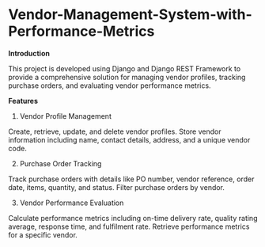 # Vendor-Management-System-with-Performance-Metrics
**Introduction**

This project is developed using Django and Django REST Framework to provide a comprehensive solution for managing vendor profiles, tracking purchase orders, and evaluating vendor performance metrics.

**Features**


1. Vendor Profile Management


  Create, retrieve, update, and delete vendor profiles.
  Store vendor information including name, contact details, address, and a unique vendor code.


2. Purchase Order Tracking


  Track purchase orders with details like PO number, vendor reference, order date, items, quantity, and status.
  Filter purchase orders by vendor.


3. Vendor Performance Evaluation


  Calculate performance metrics including on-time delivery rate, quality rating average, response time, and fulfilment rate.
  Retrieve performance metrics for a specific vendor.
